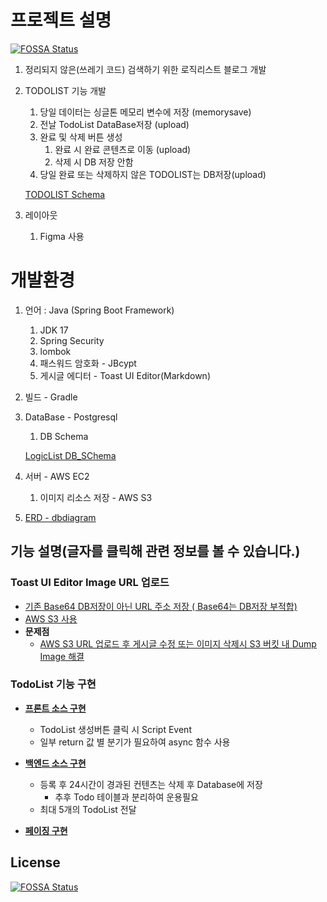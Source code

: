 # 프로젝트 설명
[![FOSSA Status](https://app.fossa.com/api/projects/git%2Bgithub.com%2Flso5507%2FLogicList.svg?type=shield)](https://app.fossa.com/projects/git%2Bgithub.com%2Flso5507%2FLogicList?ref=badge_shield)


1. 정리되지 않은(쓰레기 코드)  검색하기 위한 로직리스트 블로그 개발
2. TODOLIST 기능 개발
    1. 당일 데이터는 싱글톤 메모리 변수에 저장 (memorysave)
    2. 전날 TodoList DataBase저장 (upload)
    3. 완료 및 삭제 버튼 생성 
        1. 완료 시 완료 콘텐츠로 이동 (upload)
        2. 삭제 시 DB 저장 안함
    4. 당일 완료 또는 삭제하지 않은 TODOLIST는 DB저장(upload)
    
    [TODOLIST Schema](https://www.notion.so/TODOLIST-Schema-8be7ef2d08a5436685408d5ad1192599)
    
3. 레이아웃
    1. Figma 사용

# 개발환경

1. 언어 : Java (Spring Boot Framework) 
    1. JDK 17
    2. Spring Security
    3. lombok
    4. 패스워드 암호화 - JBcypt
    5. 게시글 에디터 - Toast UI Editor(Markdown)
2. 빌드 - Gradle
3. DataBase - Postgresql
    1. DB Schema 
    
    [LogicList DB_SChema](https://www.notion.so/LogicList-DB_SChema-3c04897a535f4da39b2332cee625550d)
    
4. 서버 - AWS EC2
    1. 이미지 리소스 저장 - AWS S3
5. [ERD - dbdiagram](https://dbdiagram.io/home)

## 기능 설명(글자를 클릭해 관련 정보를 볼 수 있습니다.)

### Toast UI Editor Image URL 업로드

- [기존 Base64 DB저장이 아닌 URL 주소 저장 ( Base64는 DB저장 부적합)](https://dev-swlee.tistory.com/16)
- [AWS S3 사용](https://dev-swlee.tistory.com/17)
- **문제점**
    - [AWS S3 URL 업로드 후 게시글 수정 또는 이미지 삭제시 S3 버킷 내 Dump Image 해결](https://dev-swlee.tistory.com/18)

### TodoList 기능 구현

- **[프론트 소스 구현](https://dev-swlee.tistory.com/20)**
    - TodoList 생성버튼 클릭 시 Script Event
    - 일부 return 값 별 분기가 필요하여 async 함수 사용

- **[백엔드 소스 구현](https://dev-swlee.tistory.com/21)**
    - 등록 후 24시간이 경과된 컨텐츠는 삭제 후 Database에 저장
        - 추후 Todo 테이블과 분리하여 운용필요
    - 최대 5개의 TodoList 전달
- [**페이징 구현**](https://dev-swlee.tistory.com/22)


## License
[![FOSSA Status](https://app.fossa.com/api/projects/git%2Bgithub.com%2Flso5507%2FLogicList.svg?type=large)](https://app.fossa.com/projects/git%2Bgithub.com%2Flso5507%2FLogicList?ref=badge_large)